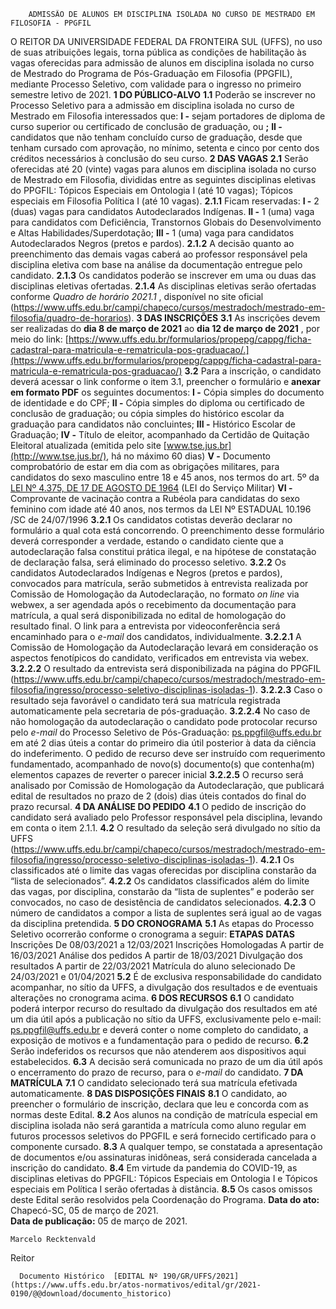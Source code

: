         ADMISSÃO DE ALUNOS EM DISCIPLINA ISOLADA NO CURSO DE MESTRADO EM FILOSOFIA - PPGFIL  

 O REITOR DA UNIVERSIDADE FEDERAL DA FRONTEIRA SUL (UFFS), no uso de suas atribuições legais, torna pública as condições de habilitação às vagas oferecidas para admissão de alunos em disciplina isolada no curso de Mestrado do Programa de Pós-Graduação em Filosofia (PPGFIL), mediante Processo Seletivo, com validade para o ingresso no primeiro semestre letivo de 2021.  **1 DO PÚBLICO-ALVO** **1.1**  Poderão se inscrever no Processo Seletivo para a admissão em disciplina isolada no curso de Mestrado em Filosofia interessados que: **I -**  sejam portadores de diploma de curso superior ou certificado de conclusão de graduação, ou **;** **II -**  candidatos que não tenham concluído curso de graduação, desde que tenham cursado com aprovação, no mínimo, setenta e cinco por cento dos créditos necessários à conclusão do seu curso.  **2 DAS VAGAS** **2.1**  Serão oferecidas até 20 (vinte) vagas para alunos em disciplina isolada no curso de Mestrado em Filosofia, divididas entre as seguintes disciplinas eletivas do PPGFIL: Tópicos Especiais em Ontologia I (até 10 vagas); Tópicos especiais em Filosofia Política I (até 10 vagas). **2.1.1**  Ficam reservadas: **I -**  2 (duas) vagas para candidatos Autodeclarados Indígenas. **II -**  1 (uma) vaga para candidatos com Deficiência, Transtornos Globais do Desenvolvimento e Altas Habilidades/Superdotação; **III -**  1 (uma) vaga para candidatos Autodeclarados Negros (pretos e pardos). **2.1.2**  A decisão quanto ao preenchimento das demais vagas caberá ao professor responsável pela disciplina eletiva com base na análise da documentação entregue pelo candidato. **2.1.3**  Os candidatos poderão se inscrever em uma ou duas das disciplinas eletivas ofertadas. **2.1.4**  As disciplinas eletivas serão ofertadas conforme *Quadro de horário 2021.1* , disponível no site oficial (<https://www.uffs.edu.br/campi/chapeco/cursos/mestradoch/mestrado-em-filosofia/quadro-de-horarios>).  **3 DAS INSCRIÇÕES** **3.1**  As inscrições devem ser realizadas do **dia 8 de março de 2021** ao **dia 12 de março de 2021** , por meio do link: [https://www.uffs.edu.br/formularios/propepg/cappg/ficha-cadastral-para-matricula-e-rematricula-pos-graduacao/.](https://www.uffs.edu.br/formularios/propepg/cappg/ficha-cadastral-para-matricula-e-rematricula-pos-graduacao/) **3.2**  Para a inscrição, o candidato deverá acessar o link conforme o item 3.1, preencher o formulário e **anexar em formato PDF**  os seguintes documentos: **I -**  Cópia simples do documento de identidade e do CPF; **II -**  Cópia simples do diploma ou certificado de conclusão de graduação; ou cópia simples do histórico escolar da graduação para candidatos não concluintes; **III -**  Histórico Escolar de Graduação; **IV -**  Título de eleitor, acompanhado da Certidão de Quitação Eleitoral atualizada (emitida pelo site [www.tse.jus.br](http://www.tse.jus.br/), há no máximo 60 dias) **V -**  Documento comprobatório de estar em dia com as obrigações militares, para candidatos do sexo masculino entre 18 e 45 anos, nos termos do art. 5º da [LEI Nº 4.375, DE 17 DE AGOSTO DE 1964](http://www.planalto.gov.br/ccivil_03/leis/l4375.htm) (LEI do Serviço Militar) **VI -**  Comprovante de vacinação contra a Rubéola para candidatas do sexo feminino com idade até 40 anos, nos termos da LEI Nº ESTADUAL 10.196 /SC de 24/07/1996 **3.2.1**  Os candidatos cotistas deverão declarar no formulário a qual cota está concorrendo. O preenchimento desse formulário deverá corresponder a verdade, estando o candidato ciente que a autodeclaração falsa constitui prática ilegal, e na hipótese de constatação de declaração falsa, será eliminado do processo seletivo. **3.2.2**  Os candidatos Autodeclarados Indígenas e Negros (pretos e pardos), convocados para matrícula, serão submetidos à entrevista realizada por Comissão de Homologação da Autodeclaração, no formato *on line* via webwex, a ser agendada após o recebimento da documentação para matrícula, a qual será disponibilizada no edital de homologação do resultado final. O link para a entrevista por videoconferência será encaminhado para o *e-mail*  dos candidatos, individualmente. **3.2.2.1**  A Comissão de Homologação da Autodeclaração levará em consideração os aspectos fenotípicos do candidato, verificados em entrevista via webex. **3.2.2.2**  O resultado da entrevista será disponibilizada na página do PPGFIL (<https://www.uffs.edu.br/campi/chapeco/cursos/mestradoch/mestrado-em-filosofia/ingresso/processo-seletivo-disciplinas-isoladas-1>). **3.2.2.3**  Caso o resultado seja favorável o candidato terá sua matrícula registrada automaticamente pela secretaria de pós-graduação. **3.2.2.4**  No caso de não homologação da autodeclaração o candidato pode protocolar recurso pelo *e-mail*  do Processo Seletivo de Pós-Graduação: ps.ppgfil@uffs.edu.br em até 2 dias úteis a contar do primeiro dia útil posterior à data da ciência do indeferimento. O pedido de recurso deve ser instruído com requerimento fundamentado, acompanhado de novo(s) documento(s) que contenha(m) elementos capazes de reverter o parecer inicial **3.2.2.5**  O recurso será analisado por Comissão de Homologação da Autodeclaração, que publicará edital de resultados no prazo de 2 (dois) dias úteis contados do final do prazo recursal.  **4 DA ANÁLISE DO PEDIDO** **4.1**  O pedido de inscrição do candidato será avaliado pelo Professor responsável pela disciplina, levando em conta o item 2.1.1. **4.2**  O resultado da seleção será divulgado no sítio da UFFS (<https://www.uffs.edu.br/campi/chapeco/cursos/mestradoch/mestrado-em-filosofia/ingresso/processo-seletivo-disciplinas-isoladas-1>). **4.2.1**  Os classificados até o limite das vagas oferecidas por disciplina constarão da “lista de selecionados”. **4.2.2**  Os candidatos classificados além do limite das vagas, por disciplina, constarão da “lista de suplentes” e poderão ser convocados, no caso de desistência de candidatos selecionados. **4.2.3**  O número de candidatos a compor a lista de suplentes será igual ao de vagas da disciplina pretendida.  **5 DO CRONOGRAMA** **5.1**  As etapas do Processo Seletivo ocorrerão conforme o cronograma a seguir:     **ETAPAS**   **DATAS**     Inscrições   De 08/03/2021 a 12/03/2021     Inscrições Homologadas   A partir de 16/03/2021     Análise dos pedidos   A partir de 18/03/2021     Divulgação dos resultados   A partir de 22/03/2021     Matrícula do aluno selecionado   De 24/03/2021 e 01/04/2021     **5.2**  É de exclusiva responsabilidade do candidato acompanhar, no sítio da UFFS, a divulgação dos resultados e de eventuais alterações no cronograma acima.  **6 DOS RECURSOS** **6.1**  O candidato poderá interpor recurso do resultado da divulgação dos resultados em até um dia útil após a publicação no sítio da UFFS, exclusivamente pelo e-mail: ps.ppgfil@uffs.edu.br e deverá conter o nome completo do candidato, a exposição de motivos e a fundamentação para o pedido de recurso. **6.2**  Serão indeferidos os recursos que não atenderem aos dispositivos aqui estabelecidos. **6.3**  A decisão será comunicada no prazo de um dia útil após o encerramento do prazo de recurso, para o *e-mail*  do candidato.  **7 DA MATRÍCULA** **7.1**  O candidato selecionado terá sua matrícula efetivada automaticamente.  **8 DAS DISPOSIÇÕES FINAIS** **8.1**  O candidato, ao preencher o formulário de inscrição, declara que leu e concorda com as normas deste Edital. **8.2**  Aos alunos na condição de matrícula especial em disciplina isolada não será garantida a matrícula como aluno regular em futuros processos seletivos do PPGFIL e será fornecido certificado para o componente cursado. **8.3**  A qualquer tempo, se constatada a apresentação de documentos e/ou assinaturas inidôneas, será considerada cancelada a inscrição do candidato. **8.4**  Em virtude da pandemia do COVID-19, as disciplinas eletivas do PPGFIL: Tópicos Especiais em Ontologia I e Tópicos especiais em Política I serão ofertadas à distância. **8.5**  Os casos omissos deste Edital serão resolvidos pela Coordenação do Programa.      **Data do ato:** Chapecó-SC, 05 de março de 2021.   
 **Data de publicação:**  05 de março de 2021. 

    Marcelo Recktenvald   
 Reitor 

      Documento Histórico  [EDITAL Nº 190/GR/UFFS/2021](https://www.uffs.edu.br/atos-normativos/edital/gr/2021-0190/@@download/documento_historico)     
      